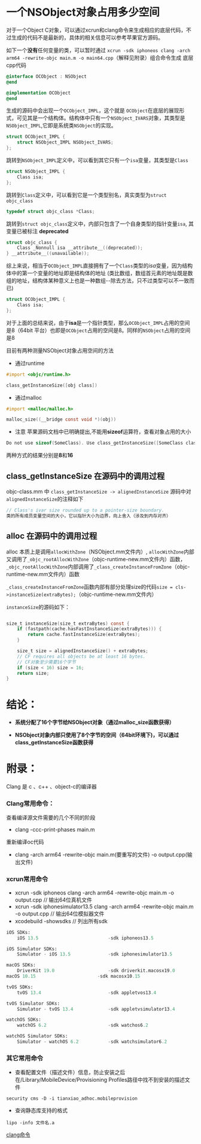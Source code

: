 
# 一个NSObject对象占用多少空间

对于一个Object C对象，可以通过xcrun和clang命令来生成相应的底层代码，不过生成的代码不是最新的，具体的相关信息可以参考苹果官方源码。

如下一个**没有**任何变量的类，可以暂时通过 `xcrun -sdk iphoneos clang -arch arm64 -rewrite-objc main.m -o main64.cpp`（解释见附录）组合命令生成 底层cpp代码

```Objective-C
@interface OCObject : NSObject
@end

@implementation OCObject
@end
```

生成的源码中会出现一个`OCObject_IMPL`，这个就是 `OCObject`在底层的展现形式，可见其是一个结构体。结构体中只有一个`NSObject_IVARS`对象，其类型是`NSObject_IMPL`,它即是系统类`NSObject`的实现。

```Objective-C
struct OCObject_IMPL {
    struct NSObject_IMPL NSObject_IVARS;
};
```
跳转到`NSObject_IMPL`定义中，可以看到其它只有一个`isa`变量，其类型是`Class`

```Objective-C
struct NSObject_IMPL {
    Class isa;
};
```

跳转到`Class`定义中，可以看到它是一个类型别名，真实类型为`struct objc_class`

```Objective-C
typedef struct objc_class *Class;
```

跳转到`struct objc_class`定义中，内部只包含了一个自身类型的指针变量`isa`, 其变量已被标注 **deprecated**

```Objective-C
struct objc_class {
    Class _Nonnull isa __attribute__((deprecated));
} __attribute__((unavailable));

```

综上来说，相当于`OCObject_IMPL`直接拥有了一个`Class`类型的*isa*变量，因为结构体中的第一个变量的地址即是结构体的地址
(类比数组，数组首元素的地址既是数组的地址，结构体某种意义上也是一种数组--除去方法，只不过类型可以不一致而已)

```Objective-C
struct OCObject_IMPL {
    Class isa;
};
```
对于上面的总结来说，由于**isa**是一个指针类型，那么`OCObject_IMPL`占用的空间是8（64bit 平台）也即是`OCObject`占用的空间是8。同样的`NSObject`占用的空间是8

目前有两种测量NSObject对象占用空间的方法
- 通过runtime
```Objective-C
#import <objc/runtime.h>

class_getInstanceSize([obj class])

```

- 通过malloc
```Objective-C
#import <malloc/malloc.h>

malloc_size((__bridge const void *)(obj))

```
- 注意
苹果源码文档中已明确提出,不能用**sizeof**运算符，查看对象占用的大小
```Objective-C
Do not use sizeof(SomeClass). Use class_getInstanceSize([SomeClass class]) instead.
```
两种方式的结果分别是**8**和**16**


## class_getInstanceSize  在源码中的调用过程

objc-class.mm 中 `class_getInstanceSize -> alignedInstanceSize`
源码中对`alignedInstanceSize`的注释如下
```Objective-C
// Class's ivar size rounded up to a pointer-size boundary.
类的所有成员变量空间的大小，它以指针大小为边界，向上舍入（涉及到内存对齐）
```

## alloc  在源码中的调用过程
alloc 本质上是调用`allocWithZone`（NSObject.mm文件内）, 
`allocWithZone`内部又调用了`_objc_rootAllocWithZone`（objc-runtime-new.mm文件内）函数，
`_objc_rootAllocWithZone`内部调用了`_class_createInstanceFromZone`（objc-runtime-new.mm文件内）函数

`_class_createInstanceFromZone`函数内部有部分处理size的代码`size = cls->instanceSize(extraBytes);`（objc-runtime-new.mm文件内）

`instanceSize`的源码如下：
```Objective-C

size_t instanceSize(size_t extraBytes) const {
    if (fastpath(cache.hasFastInstanceSize(extraBytes))) {
        return cache.fastInstanceSize(extraBytes);
    }

    size_t size = alignedInstanceSize() + extraBytes;
    // CF requires all objects be at least 16 bytes.
    // CF对象至少需要16个字节
    if (size < 16) size = 16;
    return size;
}
```
# 结论：

- **系统分配了16个字节给NSObject对象（通过malloc_size函数获得）**

- **NSObject对象内部只使用了8个字节的空间（64bit环境下)，可以通过class_getInstanceSize函数获得**

# 附录：


Clang 是 c 、c++ 、object-c的编译器

### Clang常用命令：

查看编译源文件需要的几个不同的阶段
- clang -ccc-print-phases main.m

重新编译oc代码
- clang -arch arm64 -rewrite-objc main.m(要重写的文件) -o output.cpp(输出文件)


### xcrun常用命令
- xcrun -sdk iphoneos clang -arch arm64 -rewrite-objc main.m  -o  output.cpp  // 输出64位真机文件
- xcrun -sdk iphonesimulator13.5 clang -arch arm64 -rewrite-objc main.m  -o  output.cpp   // 输出64位模拟器文件
- xcodebuild -showsdks // 列出所有sdk
```python
iOS SDKs:
    iOS 13.5                          -sdk iphoneos13.5

iOS Simulator SDKs:
    Simulator - iOS 13.5              -sdk iphonesimulator13.5

macOS SDKs:
    DriverKit 19.0                    -sdk driverkit.macosx19.0
macOS 10.15                       -sdk macosx10.15

tvOS SDKs:
    tvOS 13.4                         -sdk appletvos13.4

tvOS Simulator SDKs:
    Simulator - tvOS 13.4             -sdk appletvsimulator13.4

watchOS SDKs:
    watchOS 6.2                       -sdk watchos6.2

watchOS Simulator SDKs:
    Simulator - watchOS 6.2           -sdk watchsimulator6.2

```

### 其它常用命令

-  查看配置文件（描述文件）信息，防止安装之后在/Library/MobileDevice/Provisioning Profiles路径中找不到安装的描述文件
```
security cms -D -i tianxiao_adhoc.mobileprovision
```
- 查询静态库支持的格式
```
lipo -info 文件名.a
```


[clang命令](https://www.jianshu.com/p/42cb026ce541)

